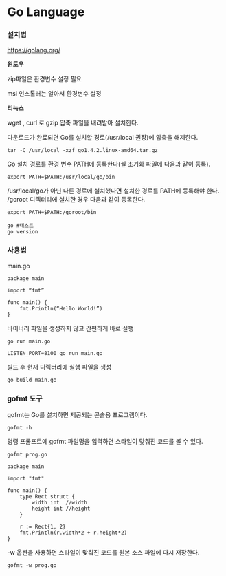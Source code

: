 # Go Language

### 설치법

https://golang.org/



**윈도우**

zip파일은 환경변수 설정 필요 

msi 인스톨러는 알아서 환경변수 설정



**리눅스**

wget , curl 로 gzip 압축 파일을 내려받아 설치한다.



다운로드가 완료되면 Go를 설치할 경로(/usr/local 권장)에 압축을 해제한다.

```
tar -C /usr/local -xzf go1.4.2.linux-amd64.tar.gz
```

Go 설치 경로를 환경 변수 PATH에 등록한다(셸 초기화 파일에 다음과 같이 등록).

```
export PATH=$PATH:/usr/local/go/bin
```

/usr/local/go가 아닌 다른 경로에 설치했다면 설치한 경로를 PATH에 등록해야 한다. /goroot 디렉터리에 설치한 경우 다음과 같이 등록한다.

```
export PATH=$PATH:/goroot/bin
```



```
go #테스트
go version
```



### 사용법

main.go

```
package main
 
import “fmt”
 
func main() {
    fmt.Println(“Hello World!”)
}
```



바이너리 파일을 생성하지 않고 간편하게 바로 실행

```
go run main.go
```

```
LISTEN_PORT=8100 go run main.go
```

빌드 후 현재 디렉터리에 실행 파일을 생성

```
go build main.go
```



### gofmt 도구

gofmt는 Go를 설치하면 제공되는 콘솔용 프로그램이다.



```
gofmt -h
```

명령 프롬프트에 gofmt 파일명을 입력하면 스타일이 맞춰진 코드를 볼 수 있다.

```
gofmt prog.go

package main
  
import "fmt"
  
func main() {
    type Rect struct {
        width int  //width
        height int //height
    }
  
    r := Rect{1, 2}
    fmt.Println(r.width*2 + r.height*2)
}
```

-w 옵션을 사용하면 스타일이 맞춰진 코드를 원본 소스 파일에 다시 저장한다.

```
gofmt -w prog.go
```



